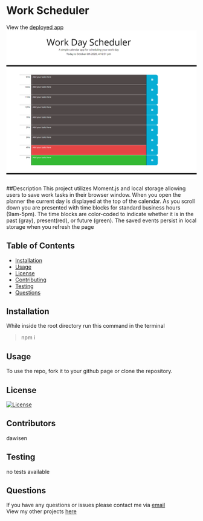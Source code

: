 # Work Scheduler
View the [deployed app](https://dawisen.github.io/Work-Scheduler/)
<img src="screenshot.png">

##Description
This project utilizes Moment.js and local storage allowing users to save work tasks in their browser window. When you open the planner the current day is displayed at the top of the calendar. As you scroll down you are presented with time blocks for standard business hours (9am-5pm). The time blocks are color-coded to indicate whether it is in the past (gray), present(red), or future (green). The saved events persist in local storage when you refresh the page

## Table of Contents

* [Installation](#Installation)
* [Usage](#Usage)
* [License](#License)
* [Contributing](#Contributing)
* [Testing](#Testing)
* [Questions](#Questions)

## Installation
While inside the root directory run this command in the terminal
>npm i
  
## Usage
To use the repo, fork it to your github page or clone the repository.

## License
[![License](https://img.shields.io/badge/License-Apache%202.0-blue.svg)](https://opensource.org/licenses/Apache-2.0)

## Contributors
dawisen

## Testing
no tests available
  
## Questions
If you have any questions or issues please contact me via [email](daniellewwise@gmail.com)<br>
View my other projects [here](https://github.com/dawisen?tab=repositories)
